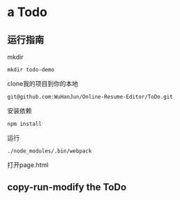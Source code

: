 # a Todo

## 运行指南

mkdir
```
mkdir todo-demo
```

clone我的项目到你的本地 

```
git@github.com:WuHanJun/Online-Resume-Editor/ToDo.git
```

安装依赖

```
npm install
```

运行
```
./node_modules/.bin/webpack
```

打开page.html

## copy-run-modify the ToDo


